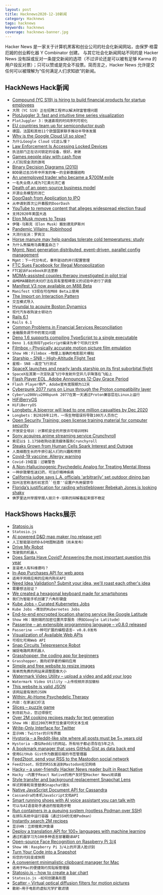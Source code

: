 ```yaml
---
layout: post
title: Hacknews2020-12-10新闻
category: Hacknews
tags: hacknews
keywords: hacknews
coverage: hacknews-banner.jpg
---
```


Hacker News 是一家关于计算机黑客和创业公司的社会化新闻网站，由保罗·格雷厄姆的创业孵化器 Y Combinator 创建。
与其它社会化新闻网站不同的是 Hacker News 没有踩或反对一条提交新闻的选项（不过评论还是可以被有足够 Karma 的用户投反对票）；只可以赞或是完全不投票。简而言之，Hacker News 允许提交任何可以被理解为“任何满足人们求知欲”的新闻。

## HackNews Hack新闻


- [Compound (YC S19) is hiring to build financial products for startup employees](https://withcompound.com/careers)
- `大院（YC S19）正在招聘工程师以解决财富管理问题`
- [PlotJuggler 3: fast and intuitive time series visualization](https://github.com/facontidavide/PlotJuggler)
- `PlotJuggler 3：快速直观的时间序列可视化`
- [EU countries team up for semiconductor push](https://www.reuters.com/article/eu-tech-semiconductor-idUSKBN28H1HV)
- `德国，法国和其他11个欧盟国家联手推动半导体发展`
- [Why is the Google Cloud UI so slow?](https://www.debugbear.com/blog/slow-google-cloud-ui)
- `为什么Google Cloud UI这么慢？`
- [Law Enforcement Is Accessing Locked Devices](https://www.lawfareblog.com/law-enforcement-accessing-locked-devices-quite-well-thank-you)
- `执法部门正在访问锁定的设备，很好，谢谢`
- [Games people play with cash flow](https://commoncog.com/blog/cash-flow-games/)
- `人们玩现金流的游戏`
- [Binary Decision Diagrams (2010)](https://crypto.stanford.edu/pbc/notes/zdd/)
- `BDD是过去35年中开发的唯一的全新数据结构`
- [An unemployed trader who became a $700M exile](https://www.bloomberg.com/news/articles/2020-10-06/the-unemployed-trader-who-became-a-700-million-cum-ex-exile)
- `一名失业商人成为7亿美元流亡者`
- [Death of an open-source business model](https://joemorrison.medium.com/death-of-an-open-source-business-model-62bc227a7e9b)
- `开源业务模型的消亡`
- [DoorDash from Application to IPO](https://blog.ycombinator.com/doordash-from-application-to-ipo/)
- `从申请到首次公开募股的DoorDash`
- [YouTube to remove content that alleges widespread election fraud](https://blog.youtube/news-and-events/supporting-the-2020-us-election)
- `支持2020年美国大选`
- [Elon Musk moves to Texas](https://www.ktvu.com/news/tesla-ceo-elon-musk-critical-of-california-leaves-the-state-and-moves-to-texas)
- `伊隆·马斯克（Elon Musk）搬到德克萨斯州`
- [Pandemic Villains: Robinhood](https://taibbi.substack.com/p/pandemic-villains-robinhood)
- `大流行反派：罗宾汉`
- [Horse manure may help pandas tolerate cold temperatures: study](https://www.nytimes.com/2020/12/07/science/pandas-horse-poop.html)
- `为什么熊猫用马粪覆盖自己？`
- [Mgmt: Next generation distributed, event-driven, parallel config management](https://github.com/purpleidea/mgmt)
- `Mgmt：下一代分布式，事件驱动的并行配置管理`
- [FTC Sues Facebook for Illegal Monopolization](https://www.ftc.gov/news-events/press-releases/2020/12/ftc-sues-facebook-illegal-monopolization)
- `FTC起诉Facebook非法垄断`
- [MDMA-assisted couples therapy investigated in pilot trial](https://newatlas.com/health-wellbeing/mdma-assisted-couples-therapy-ptsd-cbct-pilot-trial-maps/)
- `由MDMA辅助的夫妇疗法在具有里程碑意义的试验中进行了调查`
- [Manifest V3 now available on M88 Beta](https://blog.chromium.org/2020/12/manifest-v3-now-available-on-m88-beta.html)
- `Manifest V3现在可在M88 Beta上使用`
- [The Import on Interaction Pattern](https://addyosmani.com/blog/import-on-interaction/)
- `交互模式导入`
- [Hyundai to acquire Boston Dynamics](https://www.therobotreport.com/hyundai-acquires-boston-dynamics-for-921m/)
- `现代汽车收购波士顿动力`
- [Rails 6.1](https://weblog.rubyonrails.org/2020/12/9/Rails-6-1-0-release/)
- `Rails 6.1`
- [Common Problems in Financial Services Reconciliation](https://kunle.app/dec-2020-financial-reconciliation.html)
- `金融服务调节中的常见问题`
- [Deno 1.6 supports compiling TypeScript to a single executable](https://github.com/denoland/deno/issues/986#issuecomment-740756795)
- `Deno 1.6支持将TypeScript编译为单个可执行文件`
- [Filmbox – Physically accurate motion picture film emulation](https://videovillage.co/filmbox/)
- `Show HN：Filmbox –物理上准确的电影胶片模拟`
- [Starship – SN8 – High-Altitude Flight Test](https://www.youtube.com/watch?v=ap-BkkrRg-o&feature=emb_logo)
- `星舰– SN8 –高空飞行测试`
- [SpaceX launches and nearly lands starship on its first suborbital flight](https://www.wired.com/story/spacex-launches-and-crashes-its-starship-mars-rocket/)
- `SpaceX在其第一次亚轨道飞行中发射升空并几乎降落在飞船上`
- [Flash Player EOL, Adobe Announces 12-Day Grace Period](https://datahorde.org/?p=1856)
- `Flash Player停产，Adobe宣布宽限期为12天`
- [Cyberpunk 2077 runs on Linux through the Proton compatibility layer](https://twitter.com/Plagman2/status/1336777322607734784)
- `Cyber\u200b\u200bpunk 2077在第一天通过Proton兼容层在Linux上运行`
- [HiFiBerryOS](https://github.com/hifiberry/hifiberry-os/)
- `HiFiBerryOS`
- [Longbets: A bioerror will lead to one million casualties by Dec 2020](https://longbets.org/9/)
- `Longbets：到2020年12月，一场生物错误将导致100万人员伤亡`
- [Open Security Training: open license training material for computer security](https://opensecuritytraining.info/)
- `开放安全培训：计算机安全的开放许可培训材料`
- [Sony acquires anime streaming service Crunchyroll](https://www.polygon.com/2020/12/9/21547657/sonys-funimation-acquires-crunchyroll-deal-price-watching-anime)
- `索尼以$ 1.175B收购动漫流媒体服务Crunchyroll`
- [Steaks Grown from Human Cells Spark Interest and Outrage](https://www.nytimes.com/2020/12/07/arts/design/Ouroboros-Steak-design-museum.html)
- `人类细胞生长的牛排引起人们的兴趣和愤怒`
- [Covid-19 vaccine: Allergy warning](https://www.bbc.com/news/health-55244122)
- `Covid-19疫苗：过敏警告`
- [A Non-Hallucinogenic Psychedelic Analog for Treating Mental Illness](https://chemistry.ucdavis.edu/news/non-hallucinogenic-psychedelic-analog-treating-mental-illness)
- `一种非致晕性迷幻药，可治疗精神疾病`
- [California judge says L.A. officials 'arbitrarily' set outdoor dining ban](https://www.politico.com/states/california/story/2020/12/08/california-judge-says-la-officials-arbitrarily-set-outdoor-dining-ban-9424881)
- `加州法官称洛杉矶官员``任意''设置户外用餐禁令`
- [Florida’s justification for raiding whistleblower Rebekah Jones is looking shaky](https://www.theverge.com/2020/12/9/22166012/florida-raid-rebekah-jones-covid-19-data-dashboard)
- `佛罗里达州举报举报人丽贝卡·琼斯的辩解看起来很不稳定`


## HackShows Hacks展示

- [ Statosio.js](https://d3.statosio.com)
- `Statosio.js`
- [ AI powered D&D map maker (no release yet)](https://www.dungeonalchemist.com)
- `人工智能驱动的D＆D地图制造商（尚未发布）`
- [ Drive My Robot](http://teleportconnect.com/teleport.html)
- `驾驶我的机器人`
- [ Does Santa Have Covid? Answering the most important question this year](https://www.doessantahavecovid.com/)
- `圣诞老人有科维德吗？`
- [ In-App Purchases API for web apps](https://www.outpan.com/docs/monetization/in-app-purchases)
- `适用于网络应用的应用内购买API`
- [ Need Idea Validation? Submit your idea, we'll roast each other's idea](http://roastmyidea.com/)
- `需要想法验证？`
- [ We created a hexagonal keyboard made for smartphones](https://typewise.app/?ref=hackernews)
- `我们为智能手机创建了六角形键盘`
- [ Kube Jobs – Curated Kubernetes Jobs](https://kubejobs.io)
- `Kube Jobs –策划的Kubernetes Jobs`
- [ End-to-end encrypted location sharing service like Google Latitude](https://www.zood.xyz/)
- `Show HN：端到端的加密位置共享服务（例如Google Latitude）`
- [ Passerine – an extensible programming language – v0.8.0 released](https://github.com/vrtbl/passerine)
- `Passerine –一种可扩展的编程语言– v0.8.0发布`
- [ Visualization of Available Web APIs](https://wwwperiodictable.surge.sh/?hn4)
- `可视化可用Web API`
- [ Snap Circuits Telepresence Robot](https://www.instructables.com/DIY-Telepresence-Robot/)
- `捕捉电路网真机器人`
- [ Grasshopper, the coding app for beginners](https://grasshopper.app/)
- `Grasshopper，面向初学者的编码应用`
- [ Simple and free website to resize images](https://www.simpleimageeditor.com/)
- `简单而免费的网站来调整图像大小`
- [ Watermark Video Utility – upload a video and add your logo](https://shotstack.io/demo/watermarker/)
- `Watermark Video Utility –上传视频并添加徽标`
- [ This website is valid JSON](https://webdatarender.com/)
- `该网站是有效的JSON`
- [ Within: At-Home Psychedelic Therapy](http://TryWithin.com)
- `内部：在家迷幻疗法`
- [ Slices – puzzle game](http://slices.ovh/?puzzles)
- `到目前为止，您过得很忙`
- [ Over 2M cooking recipes ready for text generation](https://github.com/Glorf/recipenlg)
- `Show HN：超过200万种烹饪食谱可供文本生成`
- [ Write-Only Interface for Twitter](https://typefully.app/)
- `显示HN：Twitter的只写界面`
- [ Hystoria – a Reddit-like site where all posts must be 5+ years old](https://hystoria.100millionbooks.org)
- `Hystoria –类似Reddit的网站，所有帖子都必须存在5年之久`
- [ A bookmark manager that uses GitHub Gist as data back end](https://bookmark.wtf/9803bde974539a8992c0515b28db439b)
- `使用GitHub Gist作为数据后端的书签管理器`
- [ Feed2toot, send your RSS to the Mastodon social network](https://gitlab.com/chaica/feed2toot/)
- `Feed2toot，将您的RSS发送到Mastodon社交网络`
- [ Hacky – a user-friendly Hacker News reader built in React Native](https://apps.apple.com/us/app/dark-hacker-news/id1459946382?)
- `Hacky –内置于React Native的用户友好型Hacker News阅读器`
- [ Style transfer and background replacement Snapchat Lens](https://heartbeat.fritz.ai/combining-style-transfer-with-background-replacement-in-lens-studio-with-fritz-ai-and-snapml-5f51ede9789)
- `样式转移和背景替换Snapchat镜头`
- [ Native JavaScript Document API for Cassandra](https://stargate.io/2020/12/09/announcing-stargate-10-ga-rest-graphql-schemaless-json-for-your-cassandra-development.html)
- `Cassandra的本机JavaScript文档API`
- [ Smart running shoes with AI voice assistant you can talk with](http://whoashoes.co/)
- `可以与AI语音助手通话的智能跑步鞋`
- [ Run containers in a queuing system (rootless Podman over SSH)](https://github.com/eriksjolund/slurm-container-cluster)
- `在排队系统中运行容器（通过SSH的无根Podman）`
- [ Instantly search 2M recipes](https://recipe-search.typesense.org/)
- `显示HN：立即搜索2M食谱`
- [ Deploy a translation API for 100+ languages with machine learning](https://github.com/cortexlabs/cortex/tree/translator-example/examples/model-caching/python/translator)
- `通过机器学习为100多种语言部署翻译API`
- [ Open-source Face Recognition on Raspberry Pi 3/4](https://github.com/SharpAI/DeepCamera)
- `Show HN：Raspberry Pi 3/4上的开源人脸识别`
- [ Turn Your Code into a Snapshot](https://codeshotapp.com/)
- `将您的代码变成快照`
- [ A convenient minimalistic clipboard manager for Mac](https://github.com/prashantgupta24/go-clip)
- `适用于Mac的便捷简约剪贴板管理器`
- [ Statosio.js – how to create a bar chart](https://d3.statosio.com/tutorials/simple-bar-chart.html)
- `Statosio.js –如何创建条形图`
- [ Scatter – Virtual optical diffusion filters for motion pictures](https://videovillage.co/scatter/)
- `散射–用于电影的虚拟光学扩散滤镜`

